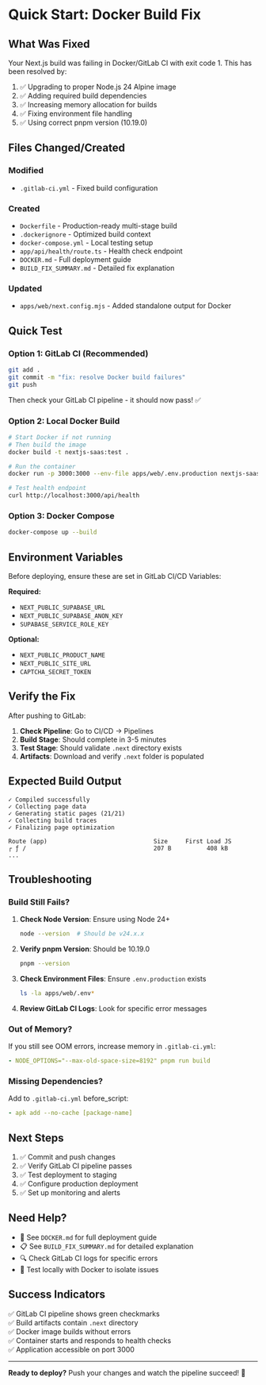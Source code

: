 # Quick Start: Docker Build Fix

## What Was Fixed

Your Next.js build was failing in Docker/GitLab CI with exit code 1. This has been resolved by:

1. ✅ Upgrading to proper Node.js 24 Alpine image
2. ✅ Adding required build dependencies
3. ✅ Increasing memory allocation for builds
4. ✅ Fixing environment file handling
5. ✅ Using correct pnpm version (10.19.0)

## Files Changed/Created

### Modified
- `.gitlab-ci.yml` - Fixed build configuration

### Created
- `Dockerfile` - Production-ready multi-stage build
- `.dockerignore` - Optimized build context
- `docker-compose.yml` - Local testing setup
- `app/api/health/route.ts` - Health check endpoint
- `DOCKER.md` - Full deployment guide
- `BUILD_FIX_SUMMARY.md` - Detailed fix explanation

### Updated
- `apps/web/next.config.mjs` - Added standalone output for Docker

## Quick Test

### Option 1: GitLab CI (Recommended)
```bash
git add .
git commit -m "fix: resolve Docker build failures"
git push
```

Then check your GitLab CI pipeline - it should now pass! ✅

### Option 2: Local Docker Build
```bash
# Start Docker if not running
# Then build the image
docker build -t nextjs-saas:test .

# Run the container
docker run -p 3000:3000 --env-file apps/web/.env.production nextjs-saas:test

# Test health endpoint
curl http://localhost:3000/api/health
```

### Option 3: Docker Compose
```bash
docker-compose up --build
```

## Environment Variables

Before deploying, ensure these are set in GitLab CI/CD Variables:

**Required:**
- `NEXT_PUBLIC_SUPABASE_URL`
- `NEXT_PUBLIC_SUPABASE_ANON_KEY`
- `SUPABASE_SERVICE_ROLE_KEY`

**Optional:**
- `NEXT_PUBLIC_PRODUCT_NAME`
- `NEXT_PUBLIC_SITE_URL`
- `CAPTCHA_SECRET_TOKEN`

## Verify the Fix

After pushing to GitLab:

1. **Check Pipeline**: Go to CI/CD → Pipelines
2. **Build Stage**: Should complete in 3-5 minutes
3. **Test Stage**: Should validate `.next` directory exists
4. **Artifacts**: Download and verify `.next` folder is populated

## Expected Build Output

```
✓ Compiled successfully
✓ Collecting page data
✓ Generating static pages (21/21)
✓ Collecting build traces
✓ Finalizing page optimization

Route (app)                              Size     First Load JS
┌ ƒ /                                    207 B          408 kB
...
```

## Troubleshooting

### Build Still Fails?

1. **Check Node Version**: Ensure using Node 24+
   ```bash
   node --version  # Should be v24.x.x
   ```

2. **Verify pnpm Version**: Should be 10.19.0
   ```bash
   pnpm --version
   ```

3. **Check Environment Files**: Ensure `.env.production` exists
   ```bash
   ls -la apps/web/.env*
   ```

4. **Review GitLab CI Logs**: Look for specific error messages

### Out of Memory?

If you still see OOM errors, increase memory in `.gitlab-ci.yml`:
```yaml
- NODE_OPTIONS="--max-old-space-size=8192" pnpm run build
```

### Missing Dependencies?

Add to `.gitlab-ci.yml` before_script:
```yaml
- apk add --no-cache [package-name]
```

## Next Steps

1. ✅ Commit and push changes
2. ✅ Verify GitLab CI pipeline passes
3. ✅ Test deployment to staging
4. ✅ Configure production deployment
5. ✅ Set up monitoring and alerts

## Need Help?

- 📖 See `DOCKER.md` for full deployment guide
- 📋 See `BUILD_FIX_SUMMARY.md` for detailed explanation
- 🔍 Check GitLab CI logs for specific errors
- 🐛 Test locally with Docker to isolate issues

## Success Indicators

✅ GitLab CI pipeline shows green checkmarks  
✅ Build artifacts contain `.next` directory  
✅ Docker image builds without errors  
✅ Container starts and responds to health checks  
✅ Application accessible on port 3000  

---

**Ready to deploy?** Push your changes and watch the pipeline succeed! 🚀

